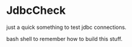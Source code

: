 # JdbcCheck

just a quick something to test jdbc connections.

bash shell to remember how to build this stuff.
